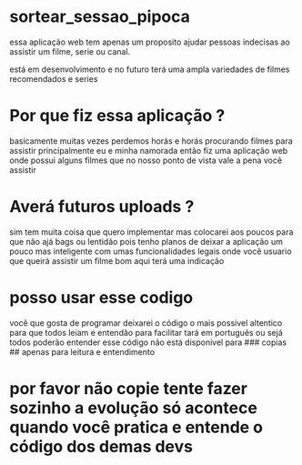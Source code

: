 # sortear_sessao_pipoca

essa aplicação web tem apenas um proposito ajudar pessoas indecisas ao assistir um filme, serie ou canal.

está em desenvolvimento e no futuro terá uma ampla variedades de filmes recomendados e series

# Por que fiz essa aplicação ?

basicamente muitas vezes perdemos horás e horás procurando filmes para assistir principalmente eu e minha namorada então fiz uma aplicação web
onde possui alguns filmes que no nosso ponto de vista vale a pena você assistir 

# Averá futuros uploads ?

sim tem muita coisa que quero implementar mas colocarei aos poucos para que não ajá bags ou lentidão pois tenho planos de deixar a aplicação um pouco mas inteligente com umas funcionalidades legais onde você usuario que queirá assistir um filme bom aqui terá uma indicação

# posso usar esse codigo 

você que gosta de programar deixarei o código o mais possivel altentico para que todos leiam e entendão para facilitar tará em português ou sejá todos poderão entender esse código não está disponivel para ### copias ## apenas para leitura e entendimento

# por favor não copie tente fazer sozinho a evolução só acontece quando você pratica e entende o código dos demas devs
 
